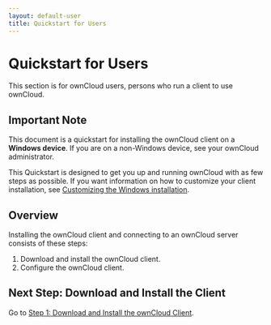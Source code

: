 ```yaml
---
layout: default-user
title: Quickstart for Users
---
```


# Quickstart for Users
This section is for ownCloud users, persons who run a client to use ownCloud.

## Important Note
This document is a quickstart for installing the ownCloud client on a **Windows device**. 
If you are on a non-Windows device, see your ownCloud administrator.

This Quickstart is designed to get you up and running ownCloud with as few steps as possible.
If you want information on how to customize your client installation, see [Customizing the Windows installation](https://doc.owncloud.org/desktop/2.5/installing.html#customizing-the-windows-installation).

## Overview
Installing the ownCloud client and connecting to an ownCloud server consists of these steps:
1. Download and install the ownCloud client.
2. Configure the ownCloud client.

## Next Step: Download and Install the Client
Go to [Step 1: Download and Install the ownCloud Client](./qs_users_sysreqs.html).



